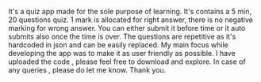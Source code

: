 It's a quiz app made for the sole purpose of learning.
It's contains a 5 min, 20 questions quiz.
1 mark is allocated for right answer, there is no negative marking for wrong answer.
You can either submit it before time or it auto submits also once the time is over.
The questions are repetitive as it's hardcoded in json and can be easily replaced.
My main focus while developing the app was to make it as user friendly as possible.
I have uploaded the code , please feel free to download and explore.
In case of any queries , please do let me know. Thank you.
